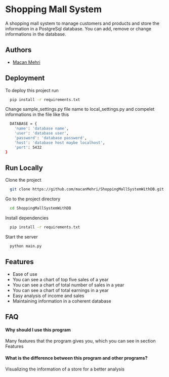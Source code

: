 
# Shopping Mall System

A shopping mall system to manage customers and products and store the information in a PostgreSql database. You can add, remove or change informations in the database.


## Authors

- [Macan Mehri](https://github.com/macanMehri)


## Deployment

To deploy this project run

```bash
  pip install -r requirements.txt
```
Change sample_settings.py file name to local_settings.py and compelet informations in the file like this
```bash
  DATABASE = {
    'name': 'database name',
    'user': 'database user',
    'password': 'database password',
    'host': 'database host maybe localhost',
    'port': 5432
}
```


## Run Locally

Clone the project

```bash
  git clone https://github.com/macanMehri/ShoppingMallSystemWithDB.git
```

Go to the project directory

```bash
  cd ShoppingMallSystemWithDB
```

Install dependencies

```bash
  pip install -r requirements.txt
```

Start the server

```bash
  python main.py
```


## Features

- Ease of use
- You can see a chart of top five sales of a year
- You can see a chart of total number of sales in a year
- You can see a chart of total earnings in a year
- Easy analysis of income and sales
- Maintaining information in a coherent database


## FAQ

#### Why should I use this program

Many features that the program gives you, which you can see in section Features

#### What is the difference between this program and other programs?

Visualizing the information of a store for a better analysis


